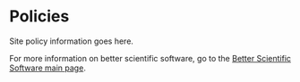# Policies

Site policy information goes here.

For more information on better scientific software, go to the [Better Scientific Software main page](http://betterscientificsoftware.info).
